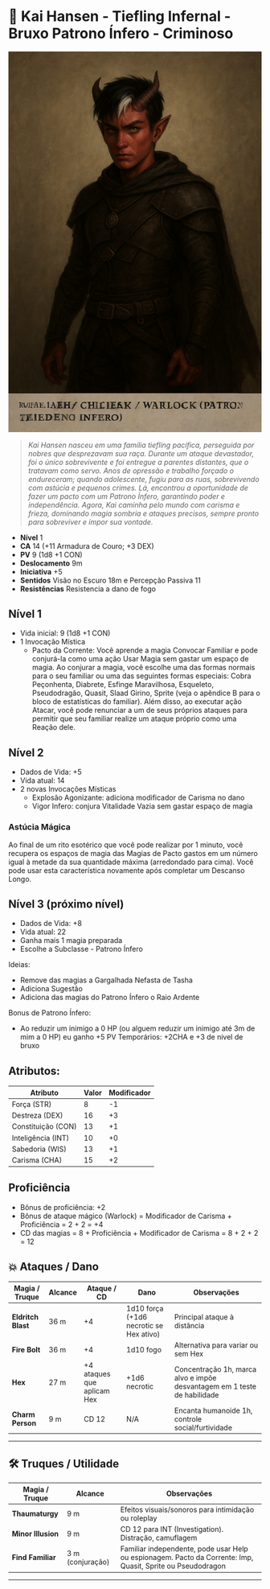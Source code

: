 # 🔮 Kai Hansen - Tiefling Infernal - Bruxo Patrono Ínfero - Criminoso

![Kai Hansen](kai-hansen-v1.png)

> _Kai Hansen nasceu em uma família tiefling pacífica, perseguida por nobres que desprezavam sua raça. Durante um ataque devastador, foi o único sobrevivente e foi entregue a parentes distantes, que o tratavam como servo. Anos de opressão e trabalho forçado o endureceram; quando adolescente, fugiu para as ruas, sobrevivendo com astúcia e pequenos crimes. Lá, encontrou a oportunidade de fazer um pacto com um Patrono Ínfero, garantindo poder e independência. Agora, Kai caminha pelo mundo com carisma e frieza, dominando magia sombria e ataques precisos, sempre pronto para sobreviver e impor sua vontade._

- **Nível** 1
- **CA** 14 (+11 Armadura de Couro; +3 DEX)
- **PV** 9 (1d8 +1 CON)
- **Deslocamento** 9m
- **Iniciativa** +5
- **Sentidos** Visão no Escuro 18m e Percepção Passiva 11
- **Resistências** Resistencia a dano de fogo

## Nível 1

- Vida inicial: 9 (1d8 +1 CON)
- 1 Invocação Mística
  - Pacto da Corrente: Você aprende a magia Convocar Familiar e pode conjurá-la como uma ação Usar Magia sem gastar um espaço
de magia. Ao conjurar a magia, você escolhe uma das formas normais para o seu familiar ou uma das seguintes formas especiais: Cobra Peçonhenta, Diabrete, Esfinge Maravilhosa, Esqueleto, Pseudodragão, Quasit, Slaad Girino, Sprite (veja o apêndice B para o bloco de estatísticas do familiar). Além disso, ao executar ação Atacar, você pode renunciar a um de seus próprios ataques para permitir que seu familiar realize um ataque próprio como uma Reação dele.

## Nível 2 

- Dados de Vida: +5
- Vida atual: 14
- 2 novas Invocações Místicas
  - Explosão Agonizante: adiciona modificador de Carisma no dano
  - Vigor Infero: conjura Vitalidade Vazia sem gastar espaço de magia  

### Astúcia Mágica

Ao final de um rito esotérico que você pode realizar por 1 minuto, você recupera os espaços de magia das Magias de Pacto gastos em um número igual à metade da sua quantidade máxima (arredondado para cima).
Você pode usar esta característica novamente após completar um Descanso Longo.

## Nível 3 (próximo nível)

- Dados de Vida: +8
- Vida atual: 22
- Ganha mais 1 magia preparada
- Escolhe a Subclasse - Patrono Ínfero

Ideias:
- Remove das magias a Gargalhada Nefasta de Tasha
- Adiciona Sugestão
- Adiciona das magias do Patrono Ínfero o Raio Ardente

Bonus de Patrono Ínfero:
- Ao reduzir um inimigo a 0 HP (ou alguem reduzir um inimigo até 3m de mim a 0 HP) eu ganho +5 PV Temporários: +2CHA e +3 de nivel de bruxo


## Atributos:

| Atributo           | Valor | Modificador                 |
| ------------------ | ----- | --------------------------- |
| Força (STR)        | 8     | -1                          |
| Destreza (DEX)     | 16    | +3 |
| Constituição (CON) | 13    | +1 |
| Inteligência (INT) | 10    | +0                          |
| Sabedoria (WIS)    | 13    | +1                          |
| Carisma (CHA)      | 15    | +2                          |

## Proficiência

- Bônus de proficiência: +2
- Bônus de ataque mágico (Warlock) = Modificador de Carisma + Proficiência = 2 + 2 = +4
- CD das magias = 8 + Proficiência + Modificador de Carisma = 8 + 2 + 2 = 12

## 💥 Ataques / Dano

| Magia / Truque | Alcance | Ataque / CD | Dano | Observações |
|----------------|--------|------------|------|------------|
| **Eldritch Blast** | 36 m | +4 | 1d10 força (+1d6 necrotic se Hex ativo) | Principal ataque à distância |
| **Fire Bolt** | 36 m | +4 | 1d10 fogo | Alternativa para variar ou sem Hex |
| **Hex** | 27 m | +4 ataques que aplicam Hex | +1d6 necrotic | Concentração 1h, marca alvo e impõe desvantagem em 1 teste de habilidade |
| **Charm Person** | 9 m | CD 12 | N/A | Encanta humanoide 1h, controle social/furtividade |

---

## 🛠 Truques / Utilidade

| Magia / Truque | Alcance | Observações |
|----------------|--------|------------|
| **Thaumaturgy** | 9 m | Efeitos visuais/sonoros para intimidação ou roleplay |
| **Minor Illusion** | 9 m | CD 12 para INT (Investigation). Distração, camuflagem |
| **Find Familiar** | 3 m (conjuração) | Familiar independente, pode usar Help ou espionagem. Pacto da Corrente: Imp, Quasit, Sprite ou Pseudodragon |

---



